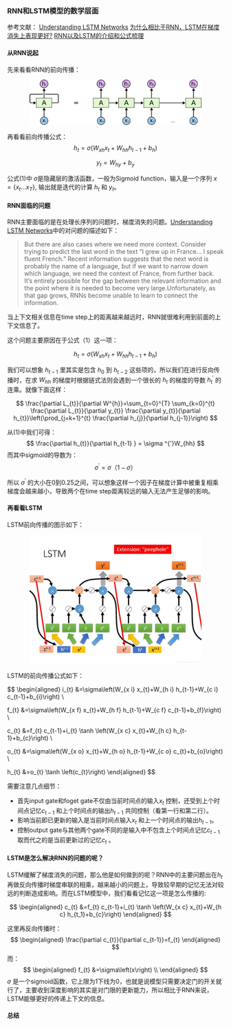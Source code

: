 ### RNN和LSTM模型的数学层面

参考文献：
[Understanding LSTM Networks]
[为什么相比于RNN，LSTM在梯度消失上表现更好?]
[RNN以及LSTM的介绍和公式梳理]

[Understanding LSTM Networks]: http://colah.github.io/posts/2015-08-Understanding-LSTMs/

[为什么相比于RNN，LSTM在梯度消失上表现更好?]: https://www.zhihu.com/question/44895610/answer/616818627

[RNN以及LSTM的介绍和公式梳理]: https://blog.csdn.net/dark_scope/article/details/47056361

#### 从RNN说起

先来看看RNN的前向传播：

<div align="center">
<img src="graph/RNN-unrolled.png" width=400>
</div>

再看看前向传播公式：
$$
h_{t}=\sigma \left ( W_{xh}x_{t} + W_{hh}h_{t-1}+b_{h}\right) \tag{1}
$$

$$
y_{t}=W_{hy}+b_{y} \tag{2}
$$

公式(1)中 $\sigma$是隐藏层的激活函数，一般为Sigmoid function，输入是一个序列  $x = \left \{x_{t}...x_{T}  \right \}$, 输出就是迭代的计算 $h_{t}$ 和 $y_{t}$。

#### RNN面临的问题
RNN主要面临的是在处理长序列的问题时，梯度消失的问题。[Understanding LSTM Networks]中的对问题的描述如下：
>But there are also cases where we need more context. Consider trying to predict the last word in the text “I grew up in France… I speak fluent French.” Recent information suggests that the next word is probably the name of a language, but if we want to narrow down which language, we need the context of France, from further back. It’s entirely possible for the gap between the relevant information and the point where it is needed to become very large.Unfortunately, as that gap grows, RNNs become unable to learn to connect the information.

当上下文相关信息在time step上的距离越来越远时，RNN就很难利用到前面的上下文信息了。


这个问题主要原因在于公式（1）这一项：

$$
h_{t}=\sigma \left ( W_{xh}x_{t} + W_{hh}h_{t-1}+b_{h}\right) \tag{1}
$$

我们可以想象 $h_{t-1}$ 里其实是包含 $h_{0}$ 到 $h_{t-2}$ 这些项的，所以我们在进行反向传播时，在求 $W_{hh}$ 的梯度时根据链式法则会遇到一个很长的 $h_{t}$ 的梯度的导数 $h_{t}^{'}$ 的连乘。就像下面这样：

$$
\frac{\partial L_{t}}{\partial W^{h}}=\sum_{t=0}^{T} \sum_{k=0}^{t} \frac{\partial L_{t}}{\partial y_{t}} \frac{\partial y_{t}}{\partial h_{t}}\left(\prod_{j=k+1}^{t} \frac{\partial h_{j}}{\partial h_{j-1}}\right)
$$

从(1)中我们可得：
$$
\frac{\partial h_{t}}{\partial h_{t-1} } = \sigma ^{'}W_{hh}
$$
而其中sigmoid的导数为：
$$
\sigma ^{'}=\sigma（1-\sigma）
$$

所以 $\sigma ^{'}$ 的大小在0到0.25之间，可以想象这样一个因子在梯度计算中被重复相乘梯度会越来越小，导致两个在time step距离较远的输入无法产生足够的影响。

#### 再看看LSTM
LSTM前向传播的图示如下：

<div align="center">
<img src="graph/lstm-lhy.jpg" width=400>
</div>

LSTM的前向传播公式如下：

$$
\begin{aligned} i_{t} &=\sigma\left(W_{x i} x_{t}+W_{h i} h_{t-1}+W_{c i} c_{t-1}+b_{i}\right) \\

f_{t} &=\sigma\left(W_{x f} x_{t}+W_{h f} h_{t-1}+W_{c f} c_{t-1}+b_{f}\right) \\

c_{t} &=f_{t} c_{t-1}+i_{t} \tanh \left(W_{x c} x_{t}+W_{h c} h_{t-1}+b_{c}\right) \\

o_{t} &=\sigma\left(W_{x o} x_{t}+W_{h o} h_{t-1}+W_{c o} c_{t}+b_{o}\right) \\

h_{t} &=o_{t} \tanh \left(c_{t}\right) \end{aligned}
$$

需要注意几点细节：
  * 首先input gate和foget gate不仅由当前时间点的输入$x_{t}$ 控制，还受到上个时间点记忆$c_{t-1}$ 和上个时间点的输出$h_{t-1}$ 共同控制（看第一行和第二行）。
  * 影响当前即已更新的输入是当前时间点输入$x_{t}$ 和上一个时间点的输出$h_{t-1}$。
  * 控制output gate与其他两个gate不同的是输入中不包含上个时间点记忆$c_{t-1}$ 取而代之的是当前更新过的记忆$c_{t}$ 。

#### LSTM是怎么解决RNN的问题的呢？
LSTM缓解了梯度消失的问题，那么他是如何做到的呢？RNN中的主要问题出在$h_{t}$ 再做反向传播时梯度串联的相乘，越来越小的问题上，导致较早期的记忆无法对较远的判断造成影响。而在LSTM模型中，我们看看记忆这一项是怎么传播的:

$$
\begin{aligned}
c_{t} &=f_{t} c_{t-1}+i_{t} \tanh \left(W_{x c} x_{t}+W_{h c} h_{t_1}+b_{c}\right)
\end{aligned}
$$

这里再反向传播时：
$$
\begin{aligned}
\frac{\partial c_{t}}{\partial c_{t-1}}=f_{t}
\end{aligned}
$$
而：
$$
\begin{aligned}
f_{t} &=\sigma\left(x\right) \\
\end{aligned}
$$
$\sigma$ 是一个sigmoid函数，它上限为1下线为0，也就是说模型只需要决定门的开关就行了，主要收到深度影响的其实是对门限的更新能力，所以相比于RNN来说，LSTM能够更好的传递上下文的信息。

#### 总结
